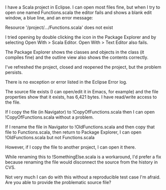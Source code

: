 I have a Scala project in Eclipse. I can open most files fine,
but when I try to open one named Functions.scala the editor
fails and shows a blank edit window, a blue line, and an error
message:

Resource '/project/.../Functions.scala' does not exist

I tried opening by double clicking the icon in the Package Explorer
and by selecting Open With > Scala Editor. Open With > Text Editor also fails.

The Package Explorer shows the classes and objects in the class
(it compiles fine) and the outline view also shows the contents
correctly. 

I've refreshed the project, closed and reopened the project, but the problem persists.

There is no exception or error listed in the Eclipse Error log.

The source file exists (I can open/edit it in Emacs, for example) and the file properties show that it exists, has 6,421 bytes. I have read/write access to the file.

If I copy the file (in Navigator) to !CopyOfFunctions.scala
then I can open !CopyOfFunctions.scala without a problem.

If I rename the file in Navigator to !OldFunctions.scala
and then copy that file to Functions.scala, then
return to Package Explorer, I can open !OldFunctions.scala
but not Functions.scala

However, if I copy the file to another project,
I can open it there.

While renaming this to !SomethingElse.scala is a workaround,
I'd prefer a fix because renaming the file would disconnect the
source from the history in CVS.


Not very much I can do with this without a reproducible test case I'm afraid. Are you able to provide the problematic source file?
